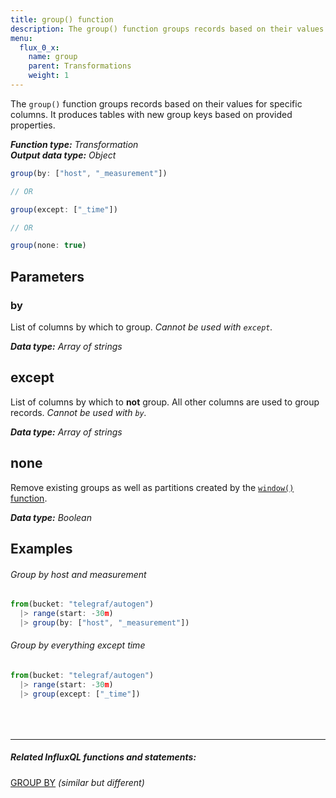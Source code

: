 ```yaml
---
title: group() function
description: The group() function groups records based on their values for specific columns.
menu:
  flux_0_x:
    name: group
    parent: Transformations
    weight: 1
---
```


The `group()` function groups records based on their values for specific columns.
It produces tables with new group keys based on provided properties.

_**Function type:** Transformation_  
_**Output data type:** Object_

```js
group(by: ["host", "_measurement"])

// OR

group(except: ["_time"])

// OR

group(none: true)
```

## Parameters

### by
List of columns by which to group.
_Cannot be used with `except`._

_**Data type:** Array of strings_

## except
List of columns by which to **not** group.
All other columns are used to group records.
_Cannot be used with `by`._

_**Data type:** Array of strings_

## none
Remove existing groups as well as partitions created by the [`window()` function](/flux/v0.x/functions/transformations/window).

_**Data type:** Boolean_

## Examples

###### Group by host and measurement
```js
from(bucket: "telegraf/autogen")
  |> range(start: -30m)
  |> group(by: ["host", "_measurement"])
```

###### Group by everything except time
```js
from(bucket: "telegraf/autogen")
  |> range(start: -30m)
  |> group(except: ["_time"])
```

<hr style="margin-top:4rem"/>

##### Related InfluxQL functions and statements:
[GROUP BY](/influxdb/latest/query_language/data_exploration/#the-group-by-clause) _(similar but different)_

